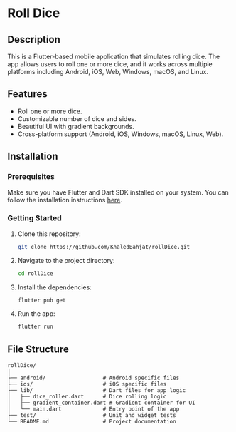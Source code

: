 # Roll Dice

## Description
This is a Flutter-based mobile application that simulates rolling dice. The app allows users to roll one or more dice, and it works across multiple platforms including Android, iOS, Web, Windows, macOS, and Linux.

## Features
- Roll one or more dice.
- Customizable number of dice and sides.
- Beautiful UI with gradient backgrounds.
- Cross-platform support (Android, iOS, Windows, macOS, Linux, Web).

## Installation

### Prerequisites
Make sure you have Flutter and Dart SDK installed on your system. You can follow the installation instructions [here](https://flutter.dev/docs/get-started/install).

### Getting Started

1. Clone this repository:
    ```bash
    git clone https://github.com/KhaledBahjat/rollDice.git
    ```

2. Navigate to the project directory:
    ```bash
    cd rollDice
    ```

3. Install the dependencies:
    ```bash
    flutter pub get
    ```

4. Run the app:
    ```bash
    flutter run
    ```

## File Structure
```plaintext
rollDice/
│
├── android/                  # Android specific files
├── ios/                      # iOS specific files
├── lib/                      # Dart files for app logic
│   ├── dice_roller.dart      # Dice rolling logic
│   ├── gradient_container.dart # Gradient container for UI
│   └── main.dart             # Entry point of the app
├── test/                     # Unit and widget tests
└── README.md                 # Project documentation
